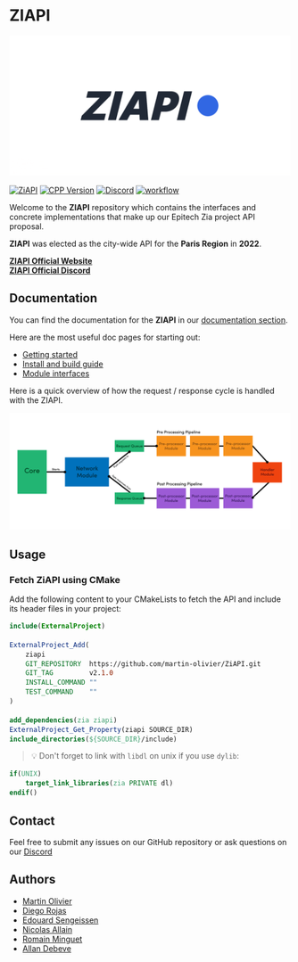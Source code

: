 # ZIAPI

![Banner](docs/assets/project_banner.png)

[![ZiAPI](https://img.shields.io/badge/ZiAPI-v2.1.0-blue.svg)](https://github.com/martin-olivier/ZiAPI/releases/tag/v2.1.0)
[![CPP Version](https://img.shields.io/badge/C++-17_and_above-darkgreen.svg)](https://isocpp.org/)
[![Discord](https://img.shields.io/discord/934852777136513075)](https://discord.gg/ztptguX2sE)
[![workflow](https://github.com/martin-olivier/ZiAPI/actions/workflows/CI.yml/badge.svg)](https://github.com/martin-olivier/ZiAPI/actions/workflows/CI.yml)

Welcome to the **ZIAPI** repository which contains the interfaces and concrete implementations that make up our Epitech Zia project API proposal.

**ZIAPI** was elected as the city-wide API for the **Paris Region** in **2022**.

[**ZIAPI Official Website**](https://ziapi.vercel.app)  
[**ZIAPI Official Discord**](https://discord.gg/ztptguX2sE)

## Documentation

You can find the documentation for the **ZIAPI** in our [documentation section](docs/README.md).

Here are the most useful doc pages for starting out:
- [Getting started](docs/general/GETTING_STARTED.md)
- [Install and build guide](docs/guides/INSTALL_AND_BUILD.md)
- [Module interfaces](docs/general/MODULES.md)

Here is a quick overview of how the request / response cycle is handled with the ZIAPI.

![Request / Response flow](docs/assets/request-response-diagram.png)

## Usage

### Fetch ZiAPI using CMake

Add the following content to your CMakeLists to fetch the API and include its header files in your project:
```cmake
include(ExternalProject)

ExternalProject_Add(
    ziapi
    GIT_REPOSITORY  https://github.com/martin-olivier/ZiAPI.git
    GIT_TAG         v2.1.0
    INSTALL_COMMAND ""
    TEST_COMMAND    ""
)

add_dependencies(zia ziapi)
ExternalProject_Get_Property(ziapi SOURCE_DIR)
include_directories(${SOURCE_DIR}/include)
```

> :bulb: Don't forget to link with `libdl` on unix if you use `dylib`:
```cmake
if(UNIX)
    target_link_libraries(zia PRIVATE dl)
endif()
```

## Contact

Feel free to submit any issues on our GitHub repository or ask questions on our [Discord](https://discord.gg/ztptguX2sE)

## Authors

 - [Martin Olivier](https://github.com/martin-olivier)
 - [Diego Rojas](https://github.com/rojasdiegopro)
 - [Edouard Sengeissen](https://github.com/edouard-sn)
 - [Nicolas Allain](https://github.com/Nirasak)
 - [Romain Minguet](https://github.com/Romain-1)
 - [Allan Debeve](https://github.com/Gfaim)

